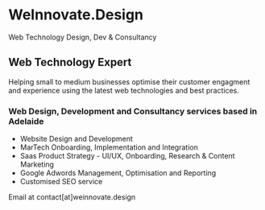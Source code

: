#

# WeInnovate.Design

Web Technology Design, Dev & Consultancy

## Web Technology Expert

Helping small to medium businesses optimise their customer engagment and experience using the latest web technologies and best practices.

### Web Design, Development and Consultancy services based in Adelaide

- Website Design and Development
- MarTech Onboarding, Implementation and Integration
- Saas Product Strategy - UI/UX, Onboarding, Research & Content Marketing
- Google Adwords Management, Optimisation and Reporting
- Customised SEO service

Email at contact\[at]weinnovate.design
